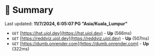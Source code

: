 # 📖 Summary
Last updated: **11/7/2024, 6:05:07 PG "Asia/Kuala_Lumpur"**

- `GET` [https://hst.ujol.dev](https://hst.ujol.dev) - **Up** (566ms)
- `GET` [https://reddviz.ujol.dev](https://reddviz.ujol.dev) - **Up** (507ms)
- `GET` [https://dumb.onrender.com](https://dumb.onrender.com) - **Up** (322ms)
